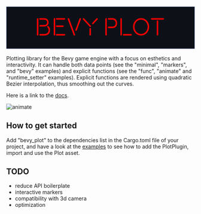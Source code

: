 
![logo](bevy_plot6.png)

Plotting library for the Bevy game engine with a focus on esthetics and interactivity. It can handle both data points (see the "minimal", "markers", and "bevy" examples) and explicit functions (see the "func", "animate" and "runtime_setter" examples). Explicit functions are rendered using quadratic Bezier interpolation, thus smoothing out the curves. 

Here is a link to the [docs](https://docs.rs/bevy_plot/0.1.3/bevy_plot/).

![animate](stiched.gif)

## How to get started

Add "bevy_plot" to the dependencies list in the Cargo.toml file of your project, and have a look at the [examples](https://github.com/eliotbo/bevy_plot/tree/main/examples) to see how to add the PlotPlugin, import and use the Plot asset.

## TODO

- reduce API boilerplate
- interactive markers
- compatibility with 3d camera
- optimization
